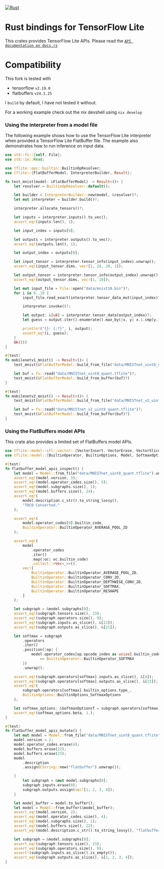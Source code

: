 [![Rust](https://github.com/CrazyChaoz/tflite-rs/actions/workflows/rust.yml/badge.svg)](https://github.com/CrazyChaoz/tflite-rs/actions/workflows/rust.yml)

# Rust bindings for TensorFlow Lite

This crates provides TensorFlow Lite APIs.
Please read the [`API documentation on docs.rs`](https://docs.rs/crate/tflite)

# Compatibility

This fork is tested with 
- tensorflow `v2.19.0`
- flatbuffers `v24.3.25`

I `build` by default, I have not tested it without.

For a working example check out the nix devshell using `nix develop`

### Using the interpreter from a model file

The following example shows how to use the TensorFlow Lite interpreter when provided a TensorFlow Lite FlatBuffer file.
The example also demonstrates how to run inference on input data.

```rust
use std::fs::{self, File};
use std::io::Read;

use tflite::ops::builtin::BuiltinOpResolver;
use tflite::{FlatBufferModel, InterpreterBuilder, Result};

fn test_mnist(model: &FlatBufferModel) -> Result<()> {
    let resolver = BuiltinOpResolver::default();

    let builder = InterpreterBuilder::new(model, &resolver)?;
    let mut interpreter = builder.build()?;

    interpreter.allocate_tensors()?;

    let inputs = interpreter.inputs().to_vec();
    assert_eq!(inputs.len(), 1);

    let input_index = inputs[0];

    let outputs = interpreter.outputs().to_vec();
    assert_eq!(outputs.len(), 1);

    let output_index = outputs[0];

    let input_tensor = interpreter.tensor_info(input_index).unwrap();
    assert_eq!(input_tensor.dims, vec![1, 28, 28, 1]);

    let output_tensor = interpreter.tensor_info(output_index).unwrap();
    assert_eq!(output_tensor.dims, vec![1, 10]);

    let mut input_file = File::open("data/mnist10.bin")?;
    for i in 0..10 {
        input_file.read_exact(interpreter.tensor_data_mut(input_index)?)?;

        interpreter.invoke()?;

        let output: &[u8] = interpreter.tensor_data(output_index)?;
        let guess = output.iter().enumerate().max_by(|x, y| x.1.cmp(y.1)).unwrap().0;

        println!("{}: {:?}", i, output);
        assert_eq!(i, guess);
    }
    Ok(())
}

#[test]
fn mobilenetv1_mnist() -> Result<()> {
    test_mnist(&FlatBufferModel::build_from_file("data/MNISTnet_uint8_quant.tflite")?)?;

    let buf = fs::read("data/MNISTnet_uint8_quant.tflite")?;
    test_mnist(&FlatBufferModel::build_from_buffer(buf)?)
}

#[test]
fn mobilenetv2_mnist() -> Result<()> {
    test_mnist(&FlatBufferModel::build_from_file("data/MNISTnet_v2_uint8_quant.tflite")?)?;

    let buf = fs::read("data/MNISTnet_v2_uint8_quant.tflite")?;
    test_mnist(&FlatBufferModel::build_from_buffer(buf)?)
}
```

### Using the FlatBuffers model APIs

This crate also provides a limited set of FlatBuffers model APIs.

```rust
use tflite::model::stl::vector::{VectorInsert, VectorErase, VectorSlice};
use tflite::model::{BuiltinOperator, BuiltinOptions, Model, SoftmaxOptionsT};

#[test]
fn flatbuffer_model_apis_inspect() {
    let model = Model::from_file("data/MNISTnet_uint8_quant.tflite").unwrap();
    assert_eq!(model.version, 3);
    assert_eq!(model.operator_codes.size(), 5);
    assert_eq!(model.subgraphs.size(), 1);
    assert_eq!(model.buffers.size(), 24);
    assert_eq!(
        model.description.c_str().to_string_lossy(),
        "TOCO Converted."
    );

    assert_eq!(
        model.operator_codes[0].builtin_code,
        BuiltinOperator::BuiltinOperator_AVERAGE_POOL_2D
    );

    assert_eq!(
        model
            .operator_codes
            .iter()
            .map(|oc| oc.builtin_code)
            .collect::<Vec<_>>(),
        vec![
            BuiltinOperator::BuiltinOperator_AVERAGE_POOL_2D,
            BuiltinOperator::BuiltinOperator_CONV_2D,
            BuiltinOperator::BuiltinOperator_DEPTHWISE_CONV_2D,
            BuiltinOperator::BuiltinOperator_SOFTMAX,
            BuiltinOperator::BuiltinOperator_RESHAPE
        ]
    );

    let subgraph = &model.subgraphs[0];
    assert_eq!(subgraph.tensors.size(), 23);
    assert_eq!(subgraph.operators.size(), 9);
    assert_eq!(subgraph.inputs.as_slice(), &[22]);
    assert_eq!(subgraph.outputs.as_slice(), &[21]);

    let softmax = subgraph
        .operators
        .iter()
        .position(|op| {
            model.operator_codes[op.opcode_index as usize].builtin_code
                == BuiltinOperator::BuiltinOperator_SOFTMAX
        })
        .unwrap();

    assert_eq!(subgraph.operators[softmax].inputs.as_slice(), &[4]);
    assert_eq!(subgraph.operators[softmax].outputs.as_slice(), &[21]);
    assert_eq!(
        subgraph.operators[softmax].builtin_options.type_,
        BuiltinOptions::BuiltinOptions_SoftmaxOptions
    );

    let softmax_options: &SoftmaxOptionsT = subgraph.operators[softmax].builtin_options.as_ref();
    assert_eq!(softmax_options.beta, 1.);
}

#[test]
fn flatbuffer_model_apis_mutate() {
    let mut model = Model::from_file("data/MNISTnet_uint8_quant.tflite").unwrap();
    model.version = 2;
    model.operator_codes.erase(4);
    model.buffers.erase(22);
    model.buffers.erase(23);
    model
        .description
        .assign(CString::new("flatbuffer").unwrap());

    {
        let subgraph = &mut model.subgraphs[0];
        subgraph.inputs.erase(0);
        subgraph.outputs.assign(vec![1, 2, 3, 4]);
    }

    let model_buffer = model.to_buffer();
    let model = Model::from_buffer(&model_buffer);
    assert_eq!(model.version, 2);
    assert_eq!(model.operator_codes.size(), 4);
    assert_eq!(model.subgraphs.size(), 1);
    assert_eq!(model.buffers.size(), 22);
    assert_eq!(model.description.c_str().to_string_lossy(), "flatbuffer");

    let subgraph = &model.subgraphs[0];
    assert_eq!(subgraph.tensors.size(), 23);
    assert_eq!(subgraph.operators.size(), 9);
    assert!(subgraph.inputs.as_slice().is_empty());
    assert_eq!(subgraph.outputs.as_slice(), &[1, 2, 3, 4]);
}
```
